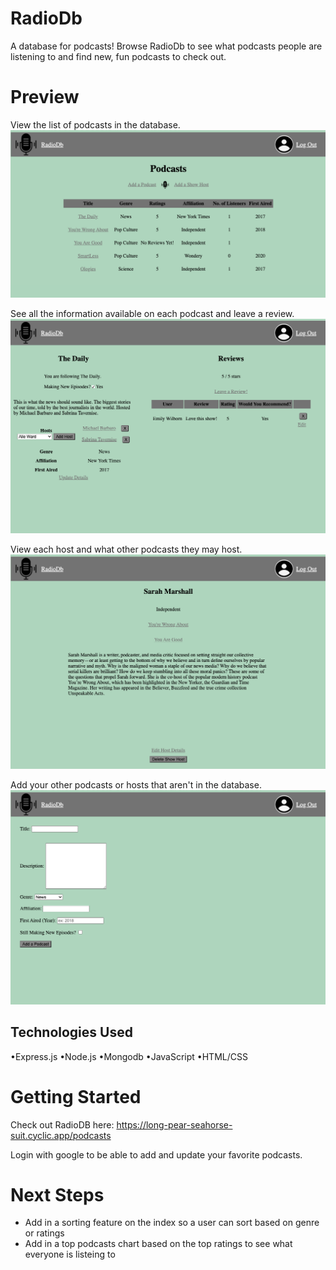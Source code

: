 # RadioDb

A database for podcasts! Browse RadioDb to see what podcasts people are listening to and find new, fun podcasts to check out.

# Preview

View the list of podcasts in the database.
<img src="public/images/screenshots/Home-Screen.png">

See all the information available on each podcast and leave a review.
<img src="public/images/screenshots/Podcast-Details.png">

View each host and what other podcasts they may host.
<img src="public/images/screenshots/Host-Details.png">

Add your other podcasts or hosts that aren't in the database.
<img src="public/images/screenshots/Add-Podcast.png">

## Technologies Used

•Express.js
•Node.js
•Mongodb
•JavaScript
•HTML/CSS

# Getting Started

Check out RadioDB here:
https://long-pear-seahorse-suit.cyclic.app/podcasts

Login with google to be able to add and update your favorite podcasts.

# Next Steps

- Add in a sorting feature on the index so a user can sort based on genre or ratings
- Add in a top podcasts chart based on the top ratings to see what everyone is listeing to
